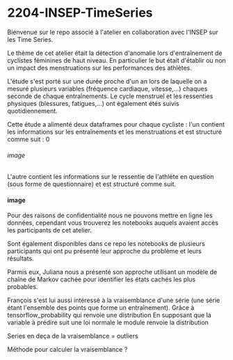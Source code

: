# 2204-INSEP-TimeSeries

Bienvenue sur le repo associé à l'atelier en collaboration avec l'INSEP sur les Time Series. 

Le thème de cet atelier était la détection d'anomalie lors d'entraînement de cyclistes féminines de haut niveau. En particulier le but était d'établir ou non un impact des menstruations sur les performances des athlètes. 

L'étude s'est porté sur une durée proche d'un an lors de laquelle on a mesuré plusieurs variables (fréquence cardiaque, vitesse,...) chaques seconde de chaque entraînements. Le cycle menstruel et les ressenties physiques (blessures, fatigues,...) ont également étés suivis quotidiennement.

Cette étude a alimenté deux dataframes pour chaque cycliste : l'un contient les informations sur les entraînements et les menstruations et est structuré comme suit : 0


###### image 

L'autre contient les informations sur le ressentie de l'athlète en question (sous forme de questionnaire) et est structuré comme suit. 

#### image

Pour des raisons de confidentialité nous ne pouvons mettre en ligne les données, cependant vous trouverez les notebooks auquels avaient accès les participants de cet atelier. 

Sont également disponibles dans ce repo les notebooks de plusieurs participants qui ont pu présenté leur approche du problème et leurs résultats. 

Parmis eux, Juliana nous a présenté son approche utilisant un modèle de chaîne de Markov cachée pour identifier les états cachés les plus probables.

François s'est lui aussi intéressé à la vraisemblance d'une série (une série étant l'ensemble des points que forme un entraînement). Grâce à tensorflow_probability qui renvoie une distribution 
En supposant que la variable à prédire suit une loi normale le module renvoie la distribution 

Series en deça de la vraisemblance = outliers

Méthode pour calculer la vraisemblance ? 


